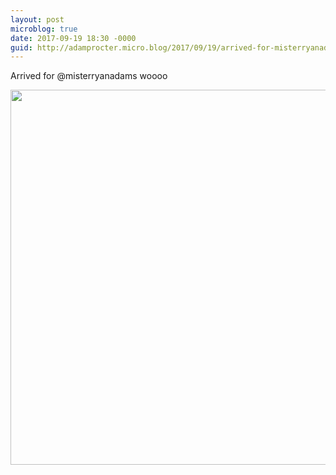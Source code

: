 ```yaml
---
layout: post
microblog: true
date: 2017-09-19 18:30 -0000
guid: http://adamprocter.micro.blog/2017/09/19/arrived-for-misterryanadams.html
---
```

Arrived for @misterryanadams woooo

<img src="http://discursive.adamprocter.co.uk/uploads/2017/6454410b76.jpg" width="600" height="600" />
